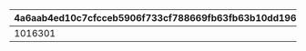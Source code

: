 |4a6aab4ed10c7cfcceb5906f733cf788669fb63fb63b10dd19697cedaef729ed|80326c653f26d7bbb0d415e19e249a837245d34eee1ca737eed2f201ee63347a|7e93e1b63f9d40e6df3be5c4ef22e7489f22c860120cf240feca873bdb93b906|ebb9e3cee0ec230a0c1d347b7cd0af32fc53970cc04f056e92ad7c4c5e3f9533|
| --- | --- | --- | --- |
|1016301|1|10163110|11001285|